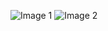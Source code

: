![Image 1](../Porfolio/src/assets/Screenshot%202025-02-05%20200254.png)
![Image 2](../Porfolio/src/assets/Screenshot%202025-02-05%20200314.png)
